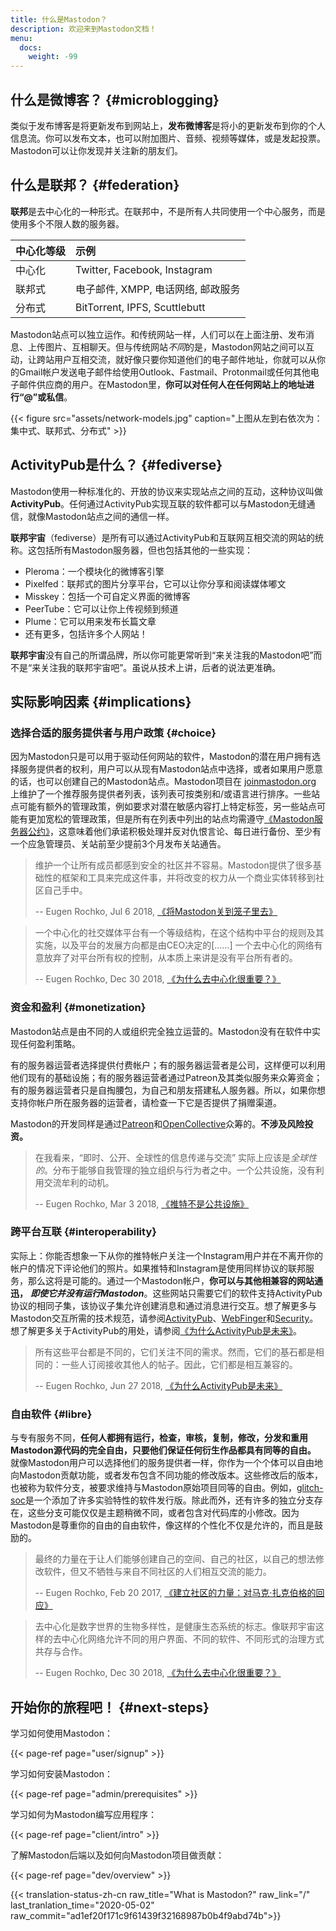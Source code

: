 ```yaml
---
title: 什么是Mastodon？
description: 欢迎来到Mastodon文档！
menu:
  docs:
    weight: -99
---
```


## 什么是微博客？ {#microblogging}

类似于发布博客是将更新发布到网站上，**发布微博客**是将小的更新发布到你的个人信息流。你可以发布文本，也可以附加图片、音频、视频等媒体，或是发起投票。Mastodon可以让你发现并关注新的朋友们。

## 什么是联邦？ {#federation}

**联邦**是去中心化的一种形式。在联邦中，不是所有人共同使用一个中心服务，而是使用多个不限人数的服务器。

| 中心化等级 | 示例 |
| :--- | :--- |
| 中心化 | Twitter, Facebook, Instagram |
| 联邦式 | 电子邮件, XMPP, 电话网络, 邮政服务 |
| 分布式 | BitTorrent, IPFS, Scuttlebutt |

Mastodon站点可以独立运作。和传统网站一样，人们可以在上面注册、发布消息、上传图片、互相聊天。但与传统网站*不同*的是，Mastodon网站之间可以互动，让跨站用户互相交流，就好像只要你知道他们的电子邮件地址，你就可以从你的Gmail帐户发送电子邮件给使用Outlook、Fastmail、Protonmail或任何其他电子邮件供应商的用户。在Mastodon里，**你可以对任何人在任何网站上的地址进行“@”或私信**。

{{< figure src="assets/network-models.jpg" caption="上图从左到右依次为：集中式、联邦式、分布式" >}}

## ActivityPub是什么？ {#fediverse}

Mastodon使用一种标准化的、开放的协议来实现站点之间的互动，这种协议叫做**ActivityPub**。任何通过ActivityPub实现互联的软件都可以与Mastodon无缝通信，就像Mastodon站点之间的通信一样。

**联邦宇宙**（fediverse）是所有可以通过ActivityPub和互联网互相交流的网站的统称。这包括所有Mastodon服务器，但也包括其他的一些实现：

* Pleroma：一个模块化的微博客引擎
* Pixelfed：联邦式的图片分享平台，它可以让你分享和阅读媒体嘟文
* Misskey：包括一个可自定义界面的微博客
* PeerTube：它可以让你上传视频到频道
* Plume：它可以用来发布长篇文章
* 还有更多，包括许多个人网站！

**联邦宇宙**没有自己的所谓品牌，所以你可能更常听到“来关注我的Mastodon吧”而不是“来关注我的联邦宇宙吧”。虽说从技术上讲，后者的说法更准确。

## 实际影响因素 {#implications}

### 选择合适的服务提供者与用户政策 {#choice}

因为Mastodon只是可以用于驱动任何网站的软件，Mastodon的潜在用户拥有选择服务提供者的权利，用户可以从现有Mastodon站点中选择，或者如果用户愿意的话，也可以创建自己的Mastodon站点。Mastodon项目在 [joinmastodon.org](https://joinmastodon.org) 上维护了一个推荐服务提供者列表，该列表可按类别和/或语言进行排序。一些站点可能有额外的管理政策，例如要求对潜在敏感内容打上特定标签，另一些站点可能有更加宽松的管理政策，但是所有在列表中列出的站点均需遵守[《Mastodon服务器公约》](https://joinmastodon.org/covenant)，这意味着他们承诺积极处理并反对仇恨言论、每日进行备份、至少有一个应急管理员、关站前至少提前3个月发布关站通告。

> 维护一个让所有成员都感到安全的社区并不容易。Mastodon提供了很多基础性的框架和工具来完成这件事，并将改变的权力从一个商业实体转移到社区自己手中。
>
> -- Eugen Rochko, Jul 6 2018, [《将Mastodon关到笼子里去》](https://blog.joinmastodon.org/2018/07/cage-the-mastodon/)

> 一个中心化的社交媒体平台有一个等级结构，在这个结构中平台的规则及其实施，以及平台的发展方向都是由CEO决定的[……] 一个去中心化的网络有意放弃了对平台所有权的控制，从本质上来讲是没有平台所有者的。
>
> -- Eugen Rochko, Dec 30 2018, [《为什么去中心化很重要？》](https://blog.joinmastodon.org/2018/12/why-does-decentralization-matter/)

### 资金和盈利 {#monetization}

Mastodon站点是由不同的人或组织完全独立运营的。Mastodon没有在软件中实现任何盈利策略。

有的服务器运营者选择提供付费帐户；有的服务器运营者是公司，这样便可以利用他们现有的基础设施；有的服务器运营者通过Patreon及其类似服务来众筹资金；有的服务器运营者只是自掏腰包，为自己和朋友搭建私人服务器。所以，如果你想支持你帐户所在服务器的运营者，请检查一下它是否提供了捐赠渠道。

Mastodon的开发同样是通过[Patreon](https://patreon.com/mastodon)和[OpenCollective](https://opencollective.com/mastodon)众筹的。**不涉及风险投资。**

> 在我看来，“即时、公开、全球性的信息传递与交流” 实际上应该是*全球性的*。分布于能够自我管理的独立组织与行为者之中。一个公共设施，没有利用交流牟利的动机。
>
> -- Eugen Rochko, Mar 3 2018, [《推特不是公共设施》](https://blog.joinmastodon.org/2018/03/twitter-is-not-a-public-utility/)

### 跨平台互联 {#interoperability}

实际上：你能否想象一下从你的推特帐户关注一个Instagram用户并在不离开你的帐户的情况下评论他们的照片。如果推特和Instagram是使用同样协议的联邦服务，那么这将是可能的。通过一个Mastodon帐户，**你可以与其他相兼容的网站通迅，** _**即使它并没有运行Mastodon**_。这些网站只需要它们的软件支持ActivityPub协议的相同子集，该协议子集允许创建消息和通过消息进行交互。想了解更多与Mastodon交互所需的技术规范，请参阅[ActivityPub](spec/activitypub)、[WebFinger](spec/webfinger)和[Security](spec/security)。想了解更多关于ActivityPub的用处，请参阅[《为什么ActivityPub是未来》](https://blog.joinmastodon.org/2018/06/why-activitypub-is-the-future/)。

> 所有这些平台都是不同的，它们关注不同的需求。然而，它们的基石都是相同的：一些人订阅接收其他人的帖子。因此，它们都是相互兼容的。
>
> -- Eugen Rochko, Jun 27 2018, [《为什么ActivityPub是未来》](https://blog.joinmastodon.org/2018/06/why-activitypub-is-the-future/)

### 自由软件 {#libre}

与专有服务不同，**任何人都拥有运行，检查，审核，复制，修改，分发和重用Mastodon源代码的完全自由，只要他们保证任何衍生作品都具有同等的自由。** 就像Mastodon用户可以选择他们的服务提供者一样，你作为一个个体可以自由地向Mastodon贡献功能，或者发布包含不同功能的修改版本。这些修改后的版本，也被称为软件分支，被要求维持与Mastodon原始项目同等的自由。例如，[glitch-soc](https://glitch-soc.github.io/docs/)是一个添加了许多实验特性的软件发行版。除此而外，还有许多的独立分支存在，这些分支可能仅仅是主题稍微不同，或者包含对代码库的小修改。因为Mastodon是尊重你的自由的自由软件，像这样的个性化不仅是允许的，而且是鼓励的。

> 最终的力量在于让人们能够创建自己的空间、自己的社区，以自己的想法修改软件，但又不牺牲与来自不同社区的人们相互交流的能力。
>
> -- Eugen Rochko, Feb 20 2017, [《建立社区的力量：对马克·扎克伯格的回应》](https://blog.joinmastodon.org/2017/02/the-power-to-build-communities/)

> 去中心化是数字世界的生物多样性，是健康生态系统的标志。像联邦宇宙这样的去中心化网络允许不同的用户界面、不同的软件、不同形式的治理方式共存与合作。
>
> -- Eugen Rochko, Dec 30 2018, [《为什么去中心化很重要？》](https://blog.joinmastodon.org/2018/12/why-does-decentralization-matter/)

## 开始你的旅程吧！ {#next-steps}

学习如何使用Mastodon：

{{< page-ref page="user/signup" >}}

学习如何安装Mastodon：

{{< page-ref page="admin/prerequisites" >}}

学习如何为Mastodon编写应用程序：

{{< page-ref page="client/intro" >}}

了解Mastodon后端以及如何向Mastodon项目做贡献：

{{< page-ref page="dev/overview" >}}

{{< translation-status-zh-cn raw_title="What is Mastodon?" raw_link="/" last_tranlation_time="2020-05-02" raw_commit="ad1ef20f171c9f61439f32168987b0b4f9abd74b">}}
